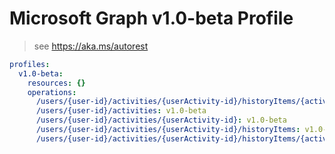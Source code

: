 # Microsoft Graph v1.0-beta Profile

> see https://aka.ms/autorest

``` yaml
profiles:
  v1.0-beta:
    resources: {}
    operations:
      /users/{user-id}/activities/{userActivity-id}/historyItems/{activityHistoryItem-id}/activity: v1.0-beta
      /users/{user-id}/activities: v1.0-beta
      /users/{user-id}/activities/{userActivity-id}: v1.0-beta
      /users/{user-id}/activities/{userActivity-id}/historyItems: v1.0-beta
      /users/{user-id}/activities/{userActivity-id}/historyItems/{activityHistoryItem-id}: v1.0-beta

```
